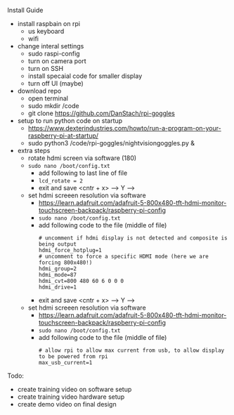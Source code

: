Install Guide 
- install raspbain on rpi
  - us keyboard
  - wifi
- change interal settings
  - sudo raspi-config
  - turn on camera port
  - turn on SSH
  - install specaial code for smaller display
  - turn off UI (maybe)
- download repo
  - open terminal
  - sudo mkdir /code
  - git clone https://github.com/DanStach/rpi-goggles
- setup to run python code on startup
  - https://www.dexterindustries.com/howto/run-a-program-on-your-raspberry-pi-at-startup/
  - sudo python3 /code/rpi-goggles/nightvisiongoggles.py &
- extra steps
  - rotate hdmi screen via software (180)
  - `sudo nano /boot/config.txt`
    - add following to last line of file
    - `lcd_rotate = 2`
    - exit and save <cntr + x> --> Y --> <enter>
  - set hdmi screeen resolution via software
    - https://learn.adafruit.com/adafruit-5-800x480-tft-hdmi-monitor-touchscreen-backpack/raspberry-pi-config
    - `sudo nano /boot/config.txt`
    - add following code to the file (middle of file)
      ```
      # uncomment if hdmi display is not detected and composite is being output
      hdmi_force_hotplug=1
      # uncomment to force a specific HDMI mode (here we are forcing 800x480!)
      hdmi_group=2
      hdmi_mode=87
      hdmi_cvt=800 480 60 6 0 0 0
      hdmi_drive=1
      ```
    - exit and save <cntr + x> --> Y --> <enter>
  - set hdmi screeen resolution via software
    - https://learn.adafruit.com/adafruit-5-800x480-tft-hdmi-monitor-touchscreen-backpack/raspberry-pi-config
    - `sudo nano /boot/config.txt`
    - add following code to the file (middle of file)
      ```
      # allow rpi to allow max current from usb, to allow display to be powered from rpi
      max_usb_current=1
      ```



Todo: 
- create training video on software setup
- create training video hardware setup
- create demo video on final design
